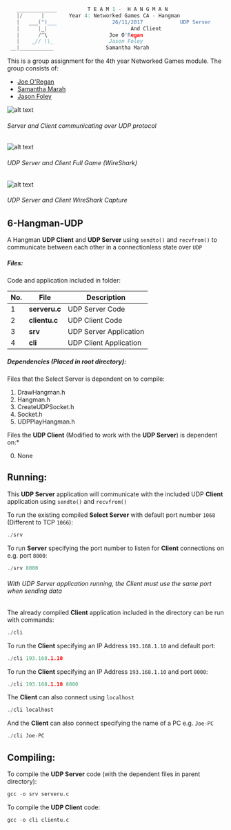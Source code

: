 ```c
   _____________          T E A M 1 -  H A N G M A N
   |/      |        Year 4: Networked Games CA - Hangman
   |   ___(")___                  26/11/2017			UDP Server
   |      |_| 							And Client
   |      /^\                    Joe O'Regan
   |    _// \\_                  Jason Foley
 __|___________                 Samantha Marah
```

This is a group assignment for the 4th year Networked Games module. The group consists of:
  * [Joe O'Regan](https://github.com/joeaoregan)
  * [Samantha Marah](https://github.com/jasfoley)
  * [Jason Foley](https://github.com/samanthamarah)

![alt text](https://raw.githubusercontent.com/joeaoregan/Yr4-NetworkGames-Hangman/master/Screenshots/6HangmanUDP.png "UDP Server and Client")

###### Server and Client communicating over UDP protocol

![alt text](https://raw.githubusercontent.com/joeaoregan/Yr4-NetworkGames-Hangman/master/Screenshots/6HanmanUDPFullGame.png "UDP Server and Client")

###### UDP Server and Client Full Game (WireShark)

![alt text](https://raw.githubusercontent.com/joeaoregan/Yr4-NetworkGames-Hangman/master/Screenshots/WireShark/6HanmanUDPWireShark.png "UDP Server and Client")

###### UDP Server and Client WireShark Capture

## 6-Hangman-UDP

A Hangman **UDP Client** and **UDP Server** using `sendto()` and `recvfrom()` to communicate between each other in a connectionless state over `UDP`

##### Files:

Code and application included in folder:

| No. | File | Description |
| --- | --- | --- |
| 1 | **serveru.c** | UDP Server Code |
| 2 | **clientu.c** | UDP Client Code |
| 3 | **srv** | UDP Server Application |
| 4 | **cli** | UDP Client Application |

##### Dependencies (Placed in root directory):
Files that the Select Server is dependent on to compile:

1. DrawHangman.h
2. Hangman.h
3. CreateUDPSocket.h
4. Socket.h
5. UDPPlayHangman.h

Files the **UDP Client** (Modified to work with the **UDP Server**) is dependent on:*

0. None 

## Running:

This **UDP Server** application will communicate with the included UDP **Client** application using `sendto()` and `recvfrom()`

To run the existing compiled **Select Server** with default port number `1068` (Different to TCP `1066`):
```c
./srv
```

To run **Server** specifying the port number to listen for **Client** connections on e.g. port `8000`:
```c
./srv 8000
```

###### With UDP Server application running, the Client must use the same port when sending data


The already compiled **Client** application included in the directory can be run with commands: 

```c
./cli
```

To run the **Client** specifying an IP Address `193.168.1.10` and default port: 
```c
./cli 193.168.1.10
```

To run the **Client** specifying an IP Address `193.168.1.10` and port `8000`: 
```c
./cli 193.168.1.10 8000
```

The **Client** can also connect using `localhost`
```c
./cli localhost
```

And the **Client** can also connect specifying the name of a PC e.g. `Joe-PC`
```c
./cli Joe-PC
```

## Compiling:

To compile the **UDP Server** code (with the dependent files in parent directory):
```c
gcc -o srv serveru.c
```

To compile the **UDP Client** code:
```c
gcc -o cli clientu.c
```

